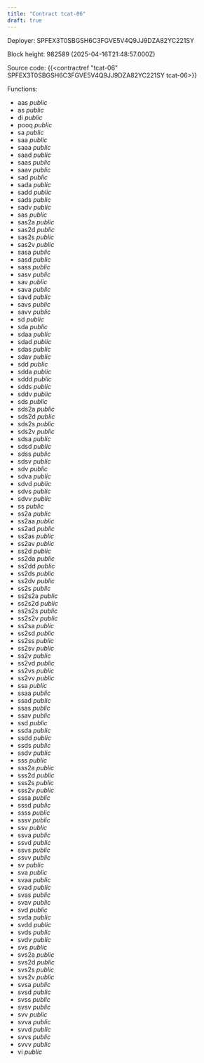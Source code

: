 ```yaml
---
title: "Contract tcat-06"
draft: true
---
```

Deployer: SPFEX3T0SBGSH6C3FGVE5V4Q9JJ9DZA82YC221SY


 



Block height: 982589 (2025-04-16T21:48:57.000Z)

Source code: {{<contractref "tcat-06" SPFEX3T0SBGSH6C3FGVE5V4Q9JJ9DZA82YC221SY tcat-06>}}

Functions:

* aas _public_
* as _public_
* di _public_
* pooq _public_
* sa _public_
* saa _public_
* saaa _public_
* saad _public_
* saas _public_
* saav _public_
* sad _public_
* sada _public_
* sadd _public_
* sads _public_
* sadv _public_
* sas _public_
* sas2a _public_
* sas2d _public_
* sas2s _public_
* sas2v _public_
* sasa _public_
* sasd _public_
* sass _public_
* sasv _public_
* sav _public_
* sava _public_
* savd _public_
* savs _public_
* savv _public_
* sd _public_
* sda _public_
* sdaa _public_
* sdad _public_
* sdas _public_
* sdav _public_
* sdd _public_
* sdda _public_
* sddd _public_
* sdds _public_
* sddv _public_
* sds _public_
* sds2a _public_
* sds2d _public_
* sds2s _public_
* sds2v _public_
* sdsa _public_
* sdsd _public_
* sdss _public_
* sdsv _public_
* sdv _public_
* sdva _public_
* sdvd _public_
* sdvs _public_
* sdvv _public_
* ss _public_
* ss2a _public_
* ss2aa _public_
* ss2ad _public_
* ss2as _public_
* ss2av _public_
* ss2d _public_
* ss2da _public_
* ss2dd _public_
* ss2ds _public_
* ss2dv _public_
* ss2s _public_
* ss2s2a _public_
* ss2s2d _public_
* ss2s2s _public_
* ss2s2v _public_
* ss2sa _public_
* ss2sd _public_
* ss2ss _public_
* ss2sv _public_
* ss2v _public_
* ss2vd _public_
* ss2vs _public_
* ss2vv _public_
* ssa _public_
* ssaa _public_
* ssad _public_
* ssas _public_
* ssav _public_
* ssd _public_
* ssda _public_
* ssdd _public_
* ssds _public_
* ssdv _public_
* sss _public_
* sss2a _public_
* sss2d _public_
* sss2s _public_
* sss2v _public_
* sssa _public_
* sssd _public_
* ssss _public_
* sssv _public_
* ssv _public_
* ssva _public_
* ssvd _public_
* ssvs _public_
* ssvv _public_
* sv _public_
* sva _public_
* svaa _public_
* svad _public_
* svas _public_
* svav _public_
* svd _public_
* svda _public_
* svdd _public_
* svds _public_
* svdv _public_
* svs _public_
* svs2a _public_
* svs2d _public_
* svs2s _public_
* svs2v _public_
* svsa _public_
* svsd _public_
* svss _public_
* svsv _public_
* svv _public_
* svva _public_
* svvd _public_
* svvs _public_
* svvv _public_
* vi _public_
